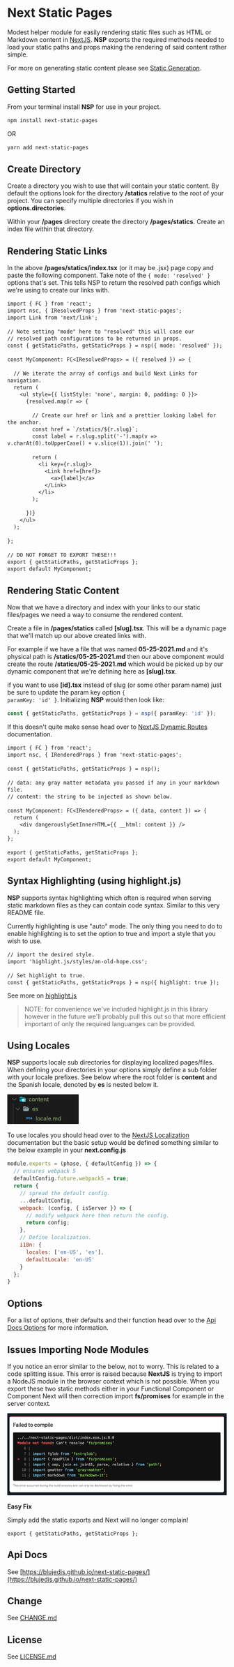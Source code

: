 # Next Static Pages

Modest helper module for easily rendering static files such as HTML or Markdown content in [NextJS](https://nextjs.org). **NSP** exports the required methods needed to load your static paths and props making the rendering of said content rather simple.

For more on generating static content please see [Static Generation](https://nextjs.org/docs/basic-features/data-fetching#getstaticpaths-static-generation).

## Getting Started

From your terminal install **NSP** for use in your project.

```sh
npm install next-static-pages
```
OR
```sh
yarn add next-static-pages
```

## Create Directory

Create a directory you wish to use that will contain your static content. By default the options look for the directory **/statics** relative to the root of your project. You can specify multiple directories if you wish in **options.directories**.

Within your **/pages** directory create the directory **/pages/statics**. Create an index file within that directory.

## Rendering Static Links

In the above **/pages/statics/index.tsx** (or it may be .jsx) page copy and paste the following component. Take note of the <code>{ mode: 'resolved' }</code> options that's set. This tells NSP to return the resolved path configs which we're using to create our links with.

```tsx
import { FC } from 'react';
import nsc, { IResolvedProps } from 'next-static-pages';
import Link from 'next/link';

// Note setting "mode" here to "resolved" this will case our
// resolved path configurations to be returned in props.
const { getStaticPaths, getStaticProps } = nsp({ mode: 'resolved' });

const MyComponent: FC<IResolvedProps> = ({ resolved }) => {

  // We iterate the array of configs and build Next Links for navigation.
  return (
    <ul style={{ listStyle: 'none', margin: 0, padding: 0 }}>
      {resolved.map(r => {

        // Create our href or link and a prettier looking label for the anchor.
        const href = `/statics/${r.slug}`;
        const label = r.slug.split('-').map(v => v.charAt(0).toUpperCase() + v.slice(1)).join(' ');

        return (
          <li key={r.slug}>
            <Link href={href}>
              <a>{label}</a>
            </Link>
          </li>
        );

      })}
    </ul>
  );

};

// DO NOT FORGET TO EXPORT THESE!!!
export { getStaticPaths, getStaticProps };
export default MyComponent;
```

## Rendering Static Content

Now that we have a directory and index with your links to our static files/pages we need a way to consume the rendered content. 

Create a file in **/pages/statics** called **[slug].tsx**. This will be a dynamic page that we'll match up our above created links with.

For example if we have a file that was named **05-25-2021.md** and it's physical path is **/statics/05-25-2021.md** then our above component would create the route **/statics/05-25-2021.md** which would be picked up by our dynamic component that we're defining here as **[slug].tsx**.

if you want to use **[id].tsx** instead of slug (or some other param name) just be sure to update the param key option <code>{ paramKey: 'id' }</code>. Initializing **NSP** would then look like:

```ts
const { getStaticPaths, getStaticProps } = nsp({ paramKey: 'id' });
```

If this doesn't quite make sense head over to [NextJS Dynamic Routes](https://nextjs.org/docs/routing/dynamic-routes) documentation.

```tsx
import { FC } from 'react';
import nsc, { IRenderedProps } from 'next-static-pages';

const { getStaticPaths, getStaticProps } = nsp(); 

// data: any gray matter metadata you passed if any in your markdown file.
// content: the string to be injected as shown below.

const MyComponent: FC<IRenderedProps> = ({ data, content }) => {
  return (
    <div dangerouslySetInnerHTML={{ __html: content }} />
  );
};

export { getStaticPaths, getStaticProps };
export default MyComponent;
```

## Syntax Highlighting (using highlight.js)

**NSP** supports syntax highlighting which often is required when serving static markdown files as they can contain code syntax. Similar to this very README file.

Currently highlighting is use "auto" mode. The only thing you need to do to enable highlighting is to set the option to true and import a style that you wish to use.

```tsx
// import the desired style.
import 'highlight.js/styles/an-old-hope.css';

// Set highlight to true.
const { getStaticPaths, getStaticProps } = nsp({ highlight: true });
```

See more on [highlight.js](https://highlightjs.org/usage/)

> NOTE: for convenience we've included highlight.js in this library however in the future we'll probably pull this out so that more efficient important of only the required languanges can be provided.

## Using Locales

**NSP** supports locale sub directories for displaying localized pages/files. When defining your directories in your options simply define a sub folder with your locale prefixes. See below where the root folder is **content** and the Spanish locale, denoted by **es** is nested below it.

<p>
  <img src="https://github.com/blujedis/next-static-pages/blob/main/fixtures/localization-directory-example.png" />
</p>

To use locales you should head over to the [NextJS Localization](https://nextjs.org/docs/advanced-features/i18n-routing) documentation but the basic setup would be defined something similar to the below example in your **next.config.js**

```js
module.exports = (phase, { defaultConfig }) => {
  // ensures webpack 5
  defaultConfig.future.webpack5 = true; 
  return {
    // spread the default config.
    ...defaultConfig, 
    webpack: (config, { isServer }) => {
      // modify webpack here then return the config.
      return config;
    },
    // Define localization.
    i18n: {
      locales: ['en-US', 'es'],
      defaultLocale: 'en-US'
    }
  };
}
```

## Options 

For a list of options, their defaults and their function head over to the [Api Docs Options](https://blujedis.github.io/next-static-pages/interfaces/ioptions.html) for more information.

## Issues Importing Node Modules

If you notice an error similar to the below, not to worry. This is related to a code splitting issue. This error is raised because **NextJS** is trying to import a NodeJS module in the browser context which is not possible. When you export these two static methods either in your Functional Component or Component Next will then correction import **fs/promises** for example in the server context.

<p>
  <img src="https://github.com/blujedis/next-static-pages/blob/main/fixtures/code-splitting-error.png" />
</p>

**Easy Fix**

Simply add the static exports and Next will no longer complain!

```tsx
export { getStaticPaths, getStaticProps };
```

## Api Docs

See [https://blujedis.github.io/next-static-pages/](https://blujedis.github.io/next-static-pages/)

## Change

See [CHANGE.md](CHANGE.md)

## License

See [LICENSE.md](LICENSE)

